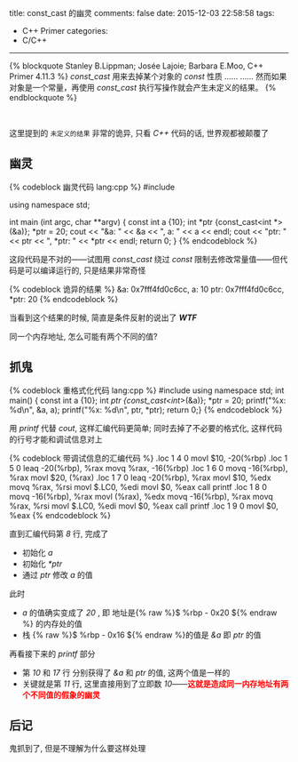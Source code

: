 title: const_cast 的幽灵
comments: false
date: 2015-12-03 22:58:58
tags:
  - C++ Primer
categories:
  - C/C++
---

{% blockquote Stanley B.Lippman; Josée Lajoie; Barbara E.Moo, C++ Primer 4.11.3 %}
_const_cast_ 用来去掉某个对象的 _const_ 性质
……
……
然而如果对象是一个常量，再使用 _const_cast_ 执行写操作就会产生未定义的结果。
{% endblockquote %}
    
    
<br>

这里提到的 `未定义的结果` 非常的诡异, 只看 _C++_ 代码的话, 世界观都被颠覆了

<!--more-->

## 幽灵

{% codeblock 幽灵代码 lang:cpp %}
#include <iostream>

using namespace std;

int main (int argc, char **argv)
{
  const int a {10};
  int *ptr {const_cast<int *>(&a)};
  *ptr = 20;
  cout << "&a: " << &a << ", a: " << a << endl;
  cout << "ptr: " << ptr << ", *ptr: " << *ptr << endl;
  return 0;
}
{% endcodeblock %}

这段代码是不对的——试图用 _const_cast_ 绕过 _const_ 限制去修改常量值——但代码是可以编译运行的, 只是结果非常奇怪

{% codeblock 诡异的结果 %}
&a: 0x7fff4fd0c6cc, a: 10
ptr: 0x7fff4fd0c6cc, *ptr: 20
{% endcodeblock %}

当看到这个结果的时候, 简直是条件反射的说出了 ___WTF___

同一个内存地址, 怎么可能有两个不同的值?

## 抓鬼

{% codeblock 重格式化代码 lang:cpp %}
#include <iostream>
using namespace std;
int main() {
    const int a {10};
    int *ptr {const_cast<int*>(&a)};
    *ptr = 20;
    printf("%x: %d\n", &a, a);
    printf("%x: %d\n", ptr, *ptr);
    return 0;}
{% endcodeblock %}

 用 _printf_ 代替 _cout_, 这样汇编代码更简单; 同时去掉了不必要的格式化, 这样代码的行号才能和调试信息对上

{% codeblock 带调试信息的汇编代码 %}
.loc 1 4 0
movl    $10, -20(%rbp)
.loc 1 5 0
leaq    -20(%rbp), %rax
movq    %rax, -16(%rbp)
.loc 1 6 0
movq    -16(%rbp), %rax
movl    $20, (%rax)
.loc 1 7 0
leaq    -20(%rbp), %rax
movl    $10, %edx
movq    %rax, %rsi
movl    $.LC0, %edi
movl    $0, %eax
call    printf
.loc 1 8 0
movq    -16(%rbp), %rax
movl    (%rax), %edx
movq    -16(%rbp), %rax
movq    %rax, %rsi
movl    $.LC0, %edi
movl    $0, %eax
call    printf
.loc 1 9 0
movl    $0, %eax
{% endcodeblock %}

直到汇编代码第 _8_ 行, 完成了
* 初始化 _a_
* 初始化 _*ptr_
* 通过 _ptr_ 修改 _a_ 的值

此时 
* _a_ 的值确实变成了 _20_ , 即 地址是{% raw %}$ \%rbp - 0x20 ${% endraw %} 的内存处的值
* 栈 {% raw %}$ \%rbp - 0x16 ${% endraw %}的值是 _&a_ 即 _ptr_ 的值

再看接下来的 _printf_ 部分
* 第 _10_ 和 _17_ 行 分别获得了 _&a_ 和 _ptr_ 的值, 这两个值是一样的
* 关键就是第 _11_ 行, 这里直接用到了立即数 _10_——<font color=red>__这就是造成同一内存地址有两个不同值的假象的幽灵__</font>

## 后记

鬼抓到了, 但是不理解为什么要这样处理